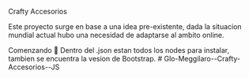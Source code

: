 Crafty Accesorios

Este proyecto surge en base a una idea pre-existente, dada la situacion mundial actual hubo una necesidad de adaptarse al ambito online.

Comenzando 🚀
Dentro del .json estan todos los nodes para instalar,
tambien se encuentra la vesion de Bootstrap.
#   G l o - M e g g i l a r o - - C r a f t y - A c c e s o r i o s - - J S  
 
